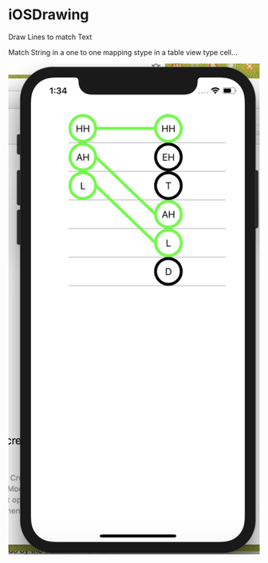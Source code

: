 # iOSDrawing
Draw Lines to match Text


Match String in a one to one mapping stype in a table view type cell...


![Alt text](https://github.com/mushtaque87/iOSDrawing/blob/master/Drawing/ScreenShot.png "Screenshot")



